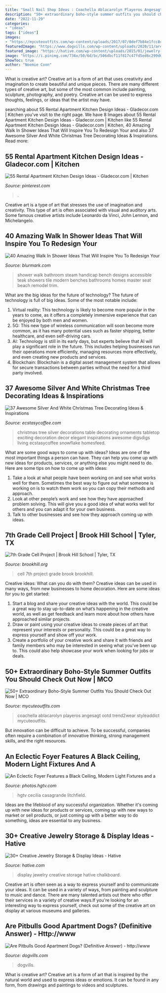 ```yaml
---
title: "Small Nail Shop Ideas : Coachella Ablacarolyn Playeros Angesagt Ootd Trend2wear Styleaddict Mycuteoutfits"
description: "50+ extraordinary boho-style summer outfits you should check out now"
date: "2022-11-29"
categories:
- "ideas"
tags: ["ideas"]
images:
- "https://mycuteoutfits.com/wp-content/uploads/2017/07/0def7b84e1fcc8c29d3c6d15a2d055be.jpg"
featuredImage: "https://www.dogvills.com/wp-content/uploads/2020/11/are-pit-bulls-good-apartment-dogs-p.jpg"
featured_image: "https://hative.com/wp-content/uploads/2015/01/jewelry-storage-display-ideas/12-chalkboard-jewelry-display.jpg"
image: "https://i.pinimg.com/736x/50/6d/bc/506dbcf11f817c47fd5ed6c299d6e8d2.jpg"
ShowToc: true
author: "Noemie Conn"
---
```



What is creative art?
Creative art is a form of art that uses creativity and imagination to create beautiful and unique pieces. There are many different types of creative art, but some of the most common include painting, sculpture, photography, and poetry. Creative art can be used to express thoughts, feelings, or ideas that the artist may have.

	

		
searching about 55 Rental Apartment Kitchen Design Ideas - Gladecor.com | Kitchen you've visit to the right page. We have 8 Images about 55 Rental Apartment Kitchen Design Ideas - Gladecor.com | Kitchen like 55 Rental Apartment Kitchen Design Ideas - Gladecor.com | Kitchen, 40 Amazing Walk In Shower Ideas That Will Inspire You To Redesign Your and also 37 Awesome Silver And White Christmas Tree Decorating Ideas &amp; Inspirations. Read more:
		
    
## 55 Rental Apartment Kitchen Design Ideas - Gladecor.com | Kitchen

<img loading=lazy src="https://i.pinimg.com/736x/50/6d/bc/506dbcf11f817c47fd5ed6c299d6e8d2.jpg" onerror="this.onerror=null;this.src='https://tse2.mm.bing.net/th?id=OIP.wWq_lwd9Ob39ExayJpsyUQHaKx&amp;pid=15.1';" alt="55 Rental Apartment Kitchen Design Ideas - Gladecor.com | Kitchen">

_Source: pinterest.com_

>. 

	

Creative art is a type of art that stresses the use of imagination and creativity. This type of art is often associated with visual and auditory arts. Some famous creative artists include Leonardo da Vinci, John Lennon, and Michelangelo.

    
## 40 Amazing Walk In Shower Ideas That Will Inspire You To Redesign Your

<img loading=lazy src="http://www.blurmark.com/wp-content/uploads/2017/02/Walk-in-Shower-Design-10.jpg" onerror="this.onerror=null;this.src='https://tse2.mm.bing.net/th?id=OIP.KngMZ9M7VzgRChUZyo8z3AHaJ1&amp;pid=15.1';" alt="40 Amazing Walk In Shower Ideas That Will Inspire You To Redesign Your">

_Source: blurmark.com_

>shower walk bathroom steam handicap bench designs accessible teak showers tile modern benches bathrooms homes master seat beach remodel trim. 

	

What are the big ideas for the future of technology?
The future of technology is full of big ideas. Some of the most notable include:
1. Virtual reality: This technology is likely to become more popular in the years to come, as it offers a completely immersive experience that can be enjoyed by both men and women.
2. 5G: This new type of wireless communication will soon become more common, as it has many potential uses such as faster shipping, better healthcare, and even self-driving cars.
3. AI: Technology is still in its early days, but experts believe that AI will play a significant role in the future. This includes helping businesses run their operations more efficiently, managing resources more effectively, and even creating new products and services.
4. Blockchain: Blockchain is a digital asset management system that allows for secure transactions between parties without the need for a third party involved.

    
## 37 Awesome Silver And White Christmas Tree Decorating Ideas &amp; Inspirations

<img loading=lazy src="https://i0.wp.com/www.ecstasycoffee.com/wp-content/uploads/2016/10/Silver-And-White-Christmas-Tree-12.jpg?resize=427%2C640" onerror="this.onerror=null;this.src='https://tse4.mm.bing.net/th?id=OIP.4lwziKzS5GD7yAK0Xs3dcwHaLG&amp;pid=15.1';" alt="37 Awesome Silver And White Christmas Tree Decorating Ideas &amp; Inspirations">

_Source: ecstasycoffee.com_

>christmas tree silver decorations table decorating ornaments tabletop exciting decoration decor elegant inspirations awesome digsdigs living ecstasycoffee snowflake homesfeed. 

	

What are some good ways to come up with ideas?
Ideas are one of the most important things a person can have. They can help you come up with new ideas for products, services, or anything else you might need to do. Here are some tips on how to come up with ideas: 
1. Take a look at what people have been working on and see what works well for them. Sometimes the best way to figure out what someone is working on is to watch them work so you can copy their methods and approach. 
2. Look at other people’s work and see how they have approached problem solving. This will give you a good idea of what works well for others and you can adapt it for your own business. 
3. Talk to other businesses and see how they approach coming up with ideas.

    
## 7th Grade Cell Project | Brook Hill School | Tyler, TX

<img loading=lazy src="https://www.brookhill.org/wp-content/uploads/2016/02/7th-cell-projectta-15.jpg" onerror="this.onerror=null;this.src='https://tse4.mm.bing.net/th?id=OIP.k6YLHZd4UcUK-NKW3LXgxQHaLH&amp;pid=15.1';" alt="7th Grade Cell Project | Brook Hill School | Tyler, TX">

_Source: brookhill.org_

>cell 7th project grade brook brookhill. 

	

Creative ideas: What can you do with them?
Creative ideas can be used in many ways, from new businesses to home decoration. Here are some ideas for you to get started: 
1. Start a blog and share your creative ideas with the world. This could be a great way to stay up-to-date on what’s happening in the creative world, as well as get feedback and learn more about how others have approached similar projects. 
2. Draw or paint using your creative ideas to create pieces of art that represent your interests or personality. This could be a great way to express yourself and show off your work. 
3. Create a portfolio of your creative work and share it with friends and family members who may be interested in seeing what you’ve been up to. This could also help showcase your work when looking for jobs or deals. 

    
## 50+ Extraordinary Boho-Style Summer Outfits You Should Check Out Now | MCO

<img loading=lazy src="https://mycuteoutfits.com/wp-content/uploads/2017/07/0def7b84e1fcc8c29d3c6d15a2d055be.jpg" onerror="this.onerror=null;this.src='https://tse4.mm.bing.net/th?id=OIP.J20oNHi5PDZbKs1vdg4zYQHaLH&amp;pid=15.1';" alt="50+ Extraordinary Boho-Style Summer Outfits You Should Check Out Now | MCO">

_Source: mycuteoutfits.com_

>coachella ablacarolyn playeros angesagt ootd trend2wear styleaddict mycuteoutfits. 

	

But innovation can be difficult to achieve. To be successful, companies often require a combination of innovative thinking, strong management skills, and the right resources.

    
## An Eclectic Foyer Features A Black Ceiling, Modern Light Fixtures And A

<img loading=lazy src="https://hgtvhome.sndimg.com/content/dam/images/hgtv/fullset/2020/7/17/0/IO_Cecilia-Casagrande_Brookline-Victorian_038.jpg.rend.hgtvcom.966.1449.suffix/1595012039515.jpeg" onerror="this.onerror=null;this.src='https://tse3.mm.bing.net/th?id=OIP.RCkdZZCHmfJpTy5T-jlagwHaLH&amp;pid=15.1';" alt="An Eclectic Foyer Features a Black Ceiling, Modern Light Fixtures and a">

_Source: photos.hgtv.com_

>hgtv cecilia casagrande litchfield. 

	

Ideas are the lifeblood of any successful organization. Whether it's coming up with new ideas for products or services, coming up with new ways to market or sell products, or just coming up with a better way to do something, ideas are essential to any business.

    
## 30+ Creative Jewelry Storage &amp; Display Ideas - Hative

<img loading=lazy src="https://hative.com/wp-content/uploads/2015/01/jewelry-storage-display-ideas/12-chalkboard-jewelry-display.jpg" onerror="this.onerror=null;this.src='https://tse3.mm.bing.net/th?id=OIP.qaetdJiW8cxZVFc7smG5GAHaLS&amp;pid=15.1';" alt="30+ Creative Jewelry Storage &amp; Display Ideas - Hative">

_Source: hative.com_

>display jewelry creative storage hative chalkboard. 

	

Creative art is often seen as a way to express yourself and to communicate your ideas. It can be used in a variety of ways, from painting and sculpture to music and dance. There are many talented artists out there who offer their services in a variety of creative ways.If you're looking for an interesting way to express yourself, check out some of the creative art on display at various museums and galleries.

    
## Are Pitbulls Good Apartment Dogs? (Definitive Answer) - Http://www

<img loading=lazy src="https://www.dogvills.com/wp-content/uploads/2020/11/are-pit-bulls-good-apartment-dogs-p.jpg" onerror="this.onerror=null;this.src='https://tse2.mm.bing.net/th?id=OIP.ZRzPXUSHJt8jKwRvA6PpRwHaLH&amp;pid=15.1';" alt="Are Pitbulls Good Apartment Dogs? (Definitive Answer) - http://www">

_Source: dogvills.com_

>dogvills. 

	

What is creative art?
Creative art is a form of art that is inspired by the natural world and used to express ideas or emotions. It can be found in any form, from drawings and paintings to videos and sculptures.

